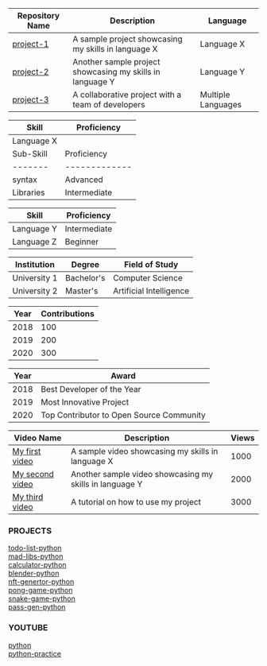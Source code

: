 | Repository Name | Description                                   | Language | 
|------------------|-----------------------------------------------|----------| 
| [project-1](https://github.com/username/project-1) | A sample project showcasing my skills in language X | Language X | 
| [project-2](https://github.com/username/project-2) | Another sample project showcasing my skills in language Y | Language Y | 
| [project-3](https://github.com/username/project-3) | A collaborative project with a team of developers | Multiple Languages | 

| Skill | Proficiency | 
|-------|-------------| 
| Language X | 
| Sub-Skill | Proficiency | 
|-------|-------------| 
| syntax | Advanced    | 
| Libraries | Intermediate | 

| Skill | Proficiency | 
|-------|-------------| 
| Language Y | Intermediate | 
| Language Z | Beginner    | 

| Institution | Degree    | Field of Study | 
|-------------|----------|----------------| 
| University 1 | Bachelor's | Computer Science | 
| University 2 | Master's  | Artificial Intelligence | 

| Year | Contributions | 
|------|---------------| 
| 2018 | 100 | 
| 2019 | 200 | 
| 2020 | 300 | 

| Year | Award                | 
|------|----------------------| 
| 2018 | Best Developer of the Year | 
| 2019 | Most Innovative Project  | 
| 2020 | Top Contributor to Open Source Community | 

| Video Name | Description                                   | Views | 
|------------------|--------------------------------------------------|-------| 
| [My first video](https://youtube.com/watch?v=123) | A sample video showcasing my skills in language X | 1000 | 
| [My second video](https://youtube.com/watch?v=456) | Another sample video showcasing my skills in language Y | 2000 | 
| [My third video](https://youtube.com/watch?v=789) | A tutorial on how to use my project | 3000 |

### PROJECTS
 
<!-- recent_releases starts -->
[todo-list-python](https://github.com/enoobis/todo-list-python)</br>
[mad-libs-python](https://github.com/enoobis/mad-libs-python)</br>
[calculator-python](https://github.com/enoobis/calculator-python)</br>
[blender-python](https://github.com/enoobis/blender-stickman-python)</br> 
[nft-genertor-python](https://github.com/enoobis/nft-genertor)</br> 
[pong-game-python](https://github.com/enoobis/pong-game-python)</br>
[snake-game-python](https://github.com/enoobis/snake-game-python)</br> 
[pass-gen-python](https://github.com/enoobis/password-generator-python)</br>


</td><td valign="top" width="200%">
 
### YOUTUBE
 
<!-- tils starts -->
[python](https://www.youtube.com/playlist?list=PLql3uvAHMl-N75yWwlRhLGRHym75HpMkl)</br>
[python-practice](https://www.youtube.com/playlist?list=PLql3uvAHMl-OdVcnNBRP-75gIkjVIPXHz) 
 
<table><tr>
</div>



